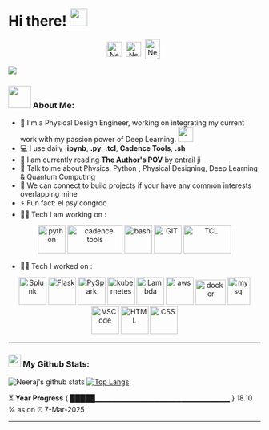 # Hi there! <img src="https://github.com/TheDudeThatCode/TheDudeThatCode/blob/master/Assets/Hi.gif" width="35" />
<p align="center">
<a href="https://twitter.com/neeraj_kuro" target="blank"><img align="center" src="https://cdn.jsdelivr.net/npm/simple-icons@3.0.1/icons/twitter.svg" alt="Neeraj_Sirvisetti" height="30" width="30" /></a>&nbsp;
<a href="https://www.linkedin.com/in/neeraj-sirvisetti/" target="blank"><img align="center" src="https://cdn.jsdelivr.net/npm/simple-icons@3.0.1/icons/linkedin.svg" alt="NeerajSirvisetti" height="30" width="30" /></a>&nbsp;
<a href="https://neerajsirvisetti.herokuapp.com/" target="blank"><img align="center" src="https://cdn.jsdelivr.net/npm/simple-icons@3.0.1/icons/googlechrome.svg" alt="Neerajsirvisetti" height="40" width="30" /></a>&nbsp;
</p>


![](https://camo.githubusercontent.com/992babdffd8c74a1502de375fbdf7e4d54773242/68747470733a2f2f6d656469612e67697068792e636f6d2f6d656469612f53576f536b4e36447854737a71494b4571762f67697068792e676966)


### <img src="https://github.com/TheDudeThatCode/TheDudeThatCode/blob/master/Assets/Developer.gif" width="45" /> About Me:
- 🏦 I'm a Physical Design Engineer, working on integrating my current work with my passion power of Deep Learning.
      <img src="https://media.giphy.com/media/WUlplcMpOCEmTGBtBW/giphy.gif" width="30">
- 💻 I use daily **.ipynb**, **.py**, **.tcl**, **Cadence Tools**, **.sh**
- 📖 I am currently reading **The Author's POV** by entrail ji
- 💬 Talk to me about Physics, Python , Physical Designing, Deep Learning & Quantum Computing
- 👯 We can connect to build projects if your have any common interests overlapping mine
- ⚡ Fun fact: el psy congroo
- 🧑‍💻 Tech I am working on :
<p align="center">
      <img src="https://www.vectorlogo.zone/logos/python/python-icon.svg" alt="python" width="55" height="55"/>
      <img src="https://logowik.com/content/uploads/images/cadence2352.logowik.com.webp" alt ="cadence tools" width="110" height="55"/>
      <img src="https://www.vectorlogo.zone/logos/gnu_bash/gnu_bash-icon.svg" alt="bash" width="55" height="55"/>
      <img src="https://www.vectorlogo.zone/logos/git-scm/git-scm-icon.svg" alt="GIT" width="55" height="55"/> 
      <img src="https://www.vectorlogo.zone/logos/tcl/tcl-ar21.svg" alt="TCL" width="95" height="55"/>
      
- 🧑‍💻 Tech I worked on :
<p align="center">
      <img src="https://www.vectorlogo.zone/logos/splunk/splunk-icon.svg" alt="Splunk" width="55" height="55"/> 
      <img src="https://www.vectorlogo.zone/logos/pocoo_flask/pocoo_flask-icon.svg" alt="Flask" width="55" height="55"/>
      <img src="https://www.vectorlogo.zone/logos/apache_spark/apache_spark-icon.svg" alt="PySpark" width="55" height="55"/> 
      <img src="https://www.vectorlogo.zone/logos/amazon_eks/amazon_eks-icon.svg" alt="kubernetes" width="55" height="55"/>
      <img src="https://www.vectorlogo.zone/logos/amazon_awslambda/amazon_awslambda-icon.svg" alt="Lambda" width="55" height="55"/> 
      <img src="https://www.vectorlogo.zone/logos/amazon_aws/amazon_aws-icon.svg" alt="aws" width="55" height="55"/>
      <img src="https://www.vectorlogo.zone/logos/docker/docker-official.svg" alt="docker" width="60" height="50"/>
      <img src="https://www.vectorlogo.zone/logos/mysql/mysql-icon.svg" alt="mysql" width="45" height="55"/>
      <img src="https://www.vectorlogo.zone/logos/visualstudio_code/visualstudio_code-icon.svg" alt="VSCode" width="55" height="55"/>
      <img src="https://www.vectorlogo.zone/logos/w3_html5/w3_html5-icon.svg" alt="HTML" width="55" height="55"/>
      <img src="https://www.vectorlogo.zone/logos/w3_css/w3_css-icon.svg" alt="CSS" width="55" height="55"/>
</p>


---
### <img src='https://media1.giphy.com/media/du3J3cXyzhj75IOgvA/giphy.gif?cid=ecf05e47x2g034i9pzwtzzsd3xgg2w9nr94t4tflbbgo3008&rid=giphy.gif' width='25' /> My Github Stats:
![Neeraj's github stats](https://github-readme-stats.vercel.app/api?username=neerajsirvisetti&show_icons=true&title_color=ffc857&icon_color=8ac926&text_color=daf7dc&bg_color=151515&hide=issues&count_private=true&include_all_commits=true)
[![Top Langs](https://github-readme-stats.vercel.app/api/top-langs/?username=neerajsirvisetti&layout=compact&text_color=daf7dc&bg_color=151515)](https://github.com/anuraghazra/github-readme-stats)

<!--START_SECTION:waka-->

<!--END_SECTION:waka-->

⏳ **Year Progress** { █████▁▁▁▁▁▁▁▁▁▁▁▁▁▁▁▁▁▁▁▁▁▁▁▁▁ } 18.10 % as on ⏰ 7-Mar-2025

---


